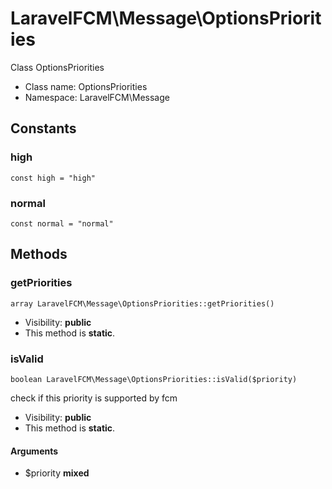LaravelFCM\Message\OptionsPriorities
===============

Class OptionsPriorities




* Class name: OptionsPriorities
* Namespace: LaravelFCM\Message



Constants
----------


### high

    const high = "high"





### normal

    const normal = "normal"







Methods
-------


### getPriorities

    array LaravelFCM\Message\OptionsPriorities::getPriorities()





* Visibility: **public**
* This method is **static**.




### isValid

    boolean LaravelFCM\Message\OptionsPriorities::isValid($priority)

check if this priority is supported by fcm



* Visibility: **public**
* This method is **static**.


#### Arguments
* $priority **mixed**


